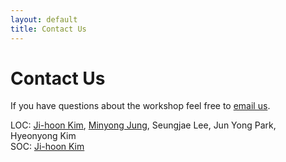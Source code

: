 ```yaml
---
layout: default
title: Contact Us
---
```


<div class="post">
  <h1 class="pageTitle">Contact Us</h1>
  <div>
    <p class="intro">If you have questions about the workshop feel free to <a href="mailto:wispedia@snu.ac.kr">email us</a>.</p>
    <p>
        LOC: <a href="mailto:mornkr@snu.ac.kr">Ji-hoon Kim</a>, <a href="mailto:wispedia@snu.ac.kr">Minyong Jung</a>, Seungjae Lee, Jun Yong Park, Hyeonyong Kim <br>
        SOC: <a href="mailto:mornkr@snu.ac.kr">Ji-hoon Kim</a>
    </p>
  </div>
</div>
